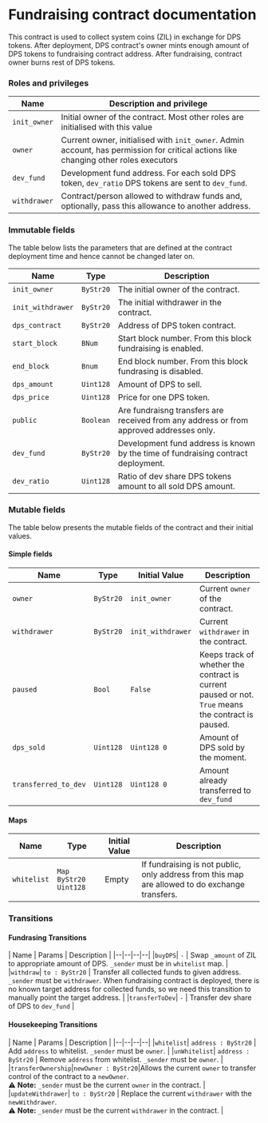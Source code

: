 # Fundraising contract documentation

This contract is used to collect system coins (ZIL) in exchange for DPS tokens.
After deployment, DPS contract's owner mints enough amount of DPS tokens to fundraising contract address.
After fundraising, contract owner burns rest of DPS tokens.

### Roles and privileges

| Name | Description and privilege |
|--|--|
| `init_owner`      | Initial owner of the contract. Most other roles are initialised with this value |
| `owner`           | Current owner, initialised with `init_owner`. Admin account, has permission for critical actions like changing other roles executors |
| `dev_fund`        | Development fund address. For each sold DPS token, `dev_ratio` DPS tokens are sent to `dev_fund`. |
| `withdrawer`      | Contract/person allowed to withdraw funds and, optionally, pass this allowance to another address. |

### Immutable fields

The table below lists the parameters that are defined at the contract deployment time and hence cannot be changed later on.

| Name | Type | Description |
|--|--|--|
|`init_owner`   | `ByStr20` | The initial owner of the contract. |
|`init_withdrawer`|`ByStr20`| The initial withdrawer in the contract. |
|`dps_contract` | `ByStr20` | Address of DPS token contract. |
|`start_block`  | `BNum`    | Start block number. From this block fundraising is enabled. |
|`end_block`    | `Bnum`    | End block number. From this block fundrasing is disabled. |
|`dps_amount`   | `Uint128` | Amount of DPS to sell. |
|`dps_price`    | `Uint128` | Price for one DPS token. |
|`public`       | `Boolean` | Are fundraisng transfers are received from any address or from approved addresses only. |
|`dev_fund`     | `ByStr20` | Development fund address is known by the time of fundraising contract deployment. |
|`dev_ratio`    | `Uint128` | Ratio of dev share DPS tokens amount to all sold DPS amount.

### Mutable fields

The table below presents the mutable fields of the contract and their initial values.

#### Simple fields

| Name | Type | Initial Value |Description |
|--|--|--|--|
|`owner`        | `ByStr20` | `init_owner`  | Current `owner` of the contract. |
|`withdrawer`   | `ByStr20` | `init_withdrawer` | Current `withdrawer` in the contract. |
|`paused`       | `Bool`    | `False`       | Keeps track of whether the contract is current paused or not. `True` means the contract is paused. |
|`dps_sold`     | `Uint128` | `Uint128 0`  | Amount of DPS sold by the moment. |
|`transferred_to_dev`| `Uint128` | `Uint128 0` | Amount already transferred to `dev_fund` |

#### Maps

| Name | Type | Initial Value |Description |
|--|--|--|--|
|`whitelist`          | `Map ByStr20 Uint128` | Empty | If fundraising is not public, only address from this map are allowed to do exchange transfers. |

### Transitions

#### Fundrasing Transitions
| Name | Params | Description |
|--|--|--|--|
|`buyDPS`| `-` | Swap `_amount` of ZIL to appropriate amount of DPS. `_sender` must be in `whitelist` map. |
|`withdraw`| `to : ByStr20` | Transfer all collected funds to given address. `_sender` must be `withdrawer`. When fundraising contract is deployed, there is no known target address for collected funds, so we need this transition to manually point the target address. |
|`transferToDev`| `-` | Transfer dev share of DPS to `dev_fund` |

#### Housekeeping Transitions

| Name | Params | Description |
|--|--|--|--|
|`whitelist`| `address : ByStr20` | Add `address` to whitelist. `_sender` must be `owner`. |
|`unWhitelist`| `address : ByStr20` | Remove `address` from whitelist. `_sender` must be `owner`. |
|`transferOwnership`|`newOwner : ByStr20`|Allows the current `owner` to transfer control of the contract to a `newOwner`. <br>  :warning: **Note:** `_sender` must be the current `owner` in the contract.  |
|`updateWithdrawer`| `to : ByStr20` | Replace the current `withdrawer` with the `newWithdrawer`. <br>  :warning: **Note:** `_sender` must be the current `withdrawer` in the contract. |
